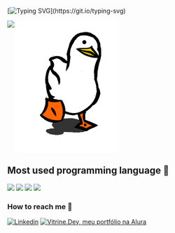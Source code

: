 [![Typing SVG](https://readme-typing-svg.demolab.com?font=Fira+Code&size=33&duration=4000&pause=1000&color=17F700&width=450&height=55&lines=Welcome+to+my+world!)](https://git.io/typing-svg)

<div>
  <img align="center" src="capa.gif" height=300px>
  <img align="left" height=200px src="https://github-readme-stats.vercel.app/api?username=mfelipesoares&show_icons=true&theme=chartreuse-dark">
</div>
<div>
  <h2><b>Most used programming language 🤠</b></h2>
  <img src="https://img.shields.io/badge/JavaScript-323330?style=for-the-badge&logo=javascript&logoColor=F7DF1E">
  <img src="https://img.shields.io/badge/C-00599C?style=for-the-badge&logo=c&logoColor=white">
  <img src="https://img.shields.io/badge/Rust-black?style=for-the-badge&logo=rust&logoColor=#E57324">
  <img src="https://camo.githubusercontent.com/c2d9a0aa0e9931d785a0ef490a10d82d4b6e54a4cfb5e3667f25ce4b34530b61/68747470733a2f2f696d672e736869656c64732e696f2f62616467652f426173682d3030303f7374796c653d666f722d7468652d6261646765266c6f676f3d474e5525323042617368266c6f676f436f6c6f723d677265656e">
</div>
<div>
    <h3><b>How to reach me 📡</b></h3>
    <a href="https://www.linkedin.com/in/mfelipesoares/" target="_blank"><img height='30' src='https://img.shields.io/badge/LinkedIn-000?style=for-the-   badge&logo=linkedin&logoColor=blue' alt='Linkedin'></a>
  <a href="https://cursos.alura.com.br/vitrinedev/mfelipesoares" target="_blank"><img src="https://img.shields.io/badge/vitrine.dev-07283F?style=for-the-badge" alt="Vitrine.Dev, meu portfólio na Alura"></a>
</div>


